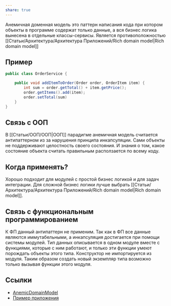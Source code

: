 ```yaml
---
share: true
---
```



Анемичная доменная модель это паттерн написания кода при котором объекты в программе содержат только данные, а вся бизнес логика вынесена в отдельные классы-сервисы. Является противоположностью [[Статьи/Архитектура/Архитектура Приложений/Rich domain model|Rich domain model]]

## Пример

```java
public class OrderService {

    public void addItemToOrder(Order order, OrderItem item) {
        int sum = order.getTotal() + item.getPrice();
        order.getItems().add(item);
        order.setTotal(sum)
    }
}
```

## Связь с ООП
В [[Статьи/ООП/ООП|ООП]] парадигме анемичная модель считается антипаттерном из за нарушения принципа инкапсуляции. Сами объекты не поддерживают целостность своего состояния. И знания о том, какое состояние объекта считать правильным расползается по всему коду.

## Когда применять?
Хорошо подходит для модулей с простой бизнес логикой и для задач интеграции. Для сложной бизнес логики лучше выбрать [[Статьи/Архитектура/Архитектура Приложений/Rich domain model|Rich domain model]]. 

## Связь с функциональным программированием
К ФП данный антипаттерн не применим. Так как в ФП все данные являются иммутабельными, а инкапсуляция достигается при помощи системы модулей. Тип данных описывается в одном модуле вместе с функциями, которые с ним работают, и только эти функции умеют порождать объекты этого типа. Конструктор не импортируется из модуля. Таким образом создать новый экземпляр типа возможно только вызывая функции этого модуля.

## Ссылки
- [AnemicDomainModel](https://www.martinfowler.com/bliki/AnemicDomainModel.html)
- [Пример приложения](https://github.com/neherim/java-guild-katas/tree/master/money-transfer/money-transfer-anemic)
